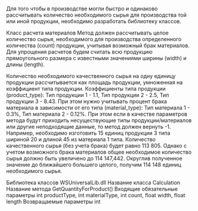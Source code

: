 Для того чтобы в производстве могли быстро и одинаково рассчитывать количество необходимого сырья
для производства той или иной продукции, необходимо разработать библиотеку классов. 

Класс расчета материалов
Метод должен рассчитывать целое количество сырья, необходимого для производства определенного
количества (count) продукции, учитывая возможный брак материалов. Для упрощения расчетов будем
считать всю продукцию прямоугольного размера с известными значениями ширины (width) и длины
(length).

Количество необходимого качественного сырья на одну единицу продукции рассчитывается как площадь
продукции, умноженная на коэффициент типа продукции.
Коэффициенты типа продукции (product_type):
Тип продукции 1 - 1.1,
Тип продукции 2 - 2.5,
Тип продукции 3 - 8.43.
При этом нужно учитывать процент брака материала в зависимости от его типа (material_type):
Тип материала 1 - 0.3%,
Тип материала 2 - 0.12%.
При этом если в качестве параметров метода будут приходить несуществующие типы
продукции/материалов или другие неподходящие данные, то метод должен вернуть -1.
Например, необходимо изготовить 15 единиц продукции 3 типа шириной 20 и длиной 45 из материала 1
типа. Количество качественного сырья (без учета брака) будет равно 113 805. Однако с учетом возможного
брака материалов общее необходимое количество сырья должно быть увеличено до 114 147,442.
Округлив полученное значение до ближайшего большего целого, получим 114 148 единиц необходимого
сырья.



Библиотека классов WSUniversalLib.dll 
Название класса Calculation
Название метода GetQuantityForProduct()
Входящие
обязательные
параметры
int productType,
int materialType,
int count,
float width,
float length
Возвращаемые
параметры
int
